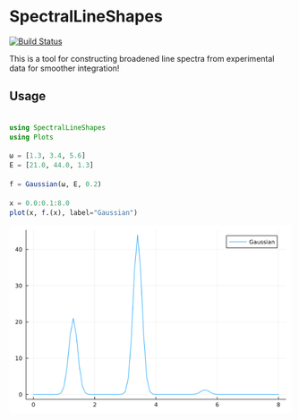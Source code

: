 # SpectralLineShapes

[![Build Status](https://github.com/chemicalfiend/SpectralLineShapes.jl/actions/workflows/CI.yml/badge.svg?branch=main)](https://github.com/chemicalfiend/SpectralLineShapes.jl/actions/workflows/CI.yml?query=branch%3Amain)

This is a tool for constructing broadened line spectra from experimental data for smoother integration!

## Usage 

```julia

using SpectralLineShapes
using Plots

ω = [1.3, 3.4, 5.6]
E = [21.0, 44.0, 1.3]

f = Gaussian(ω, E, 0.2)

x = 0.0:0.1:8.0
plot(x, f.(x), label="Gaussian")
```
![gaussian](images/gaussian.png)
